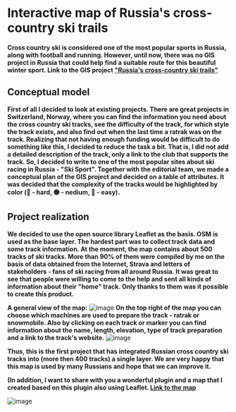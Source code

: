 # Interactive map of Russia's cross-country ski trails
__Cross country ski is considered one of the most popular sports in Russia, along with football and running. However, until now, there was no GIS project in Russia that could help find a suitable route for this beautiful winter sport. Link to the GIS project ["Russia's cross-country ski trails"](https://www.skisport.ru/ski-trail-map/)__
## Conceptual model
__First of all I decided to look at existing projects. There are great projects in Switzerland, Norway, where you can find the information you need about the cross country ski tracks, see the difficulty of the track, for which style the track exists, and also find out when the last time a ratrak was on the track.
Realizing that not having enough funding would be difficult to do something like this, I decided to reduce the task a bit. That is, I did not add a detailed description of the track, only a link to the club that supports the track. 
So, I decided to write to one of the most popular sites about ski racing in Russia - "Ski Sport". Together with the editorial team, we made a conceptual plan of the GIS project and decided on a table of attributes. It was decided that the complexity of the tracks would be highlighted by color (🔴 - hard, 🟡 - nedium, 🔵 - easy).__
## Project realization
__We decided to use the open source library Leaflet as the basis. OSM is used as the base layer. The hardest part was to collect track data and some track information. At the moment, the map contains about 500 tracks of ski tracks. More than 90% of them were compiled by me on the basis of data obtained from the Internet, Strava and letters of stakeholders - fans of ski racing from all around Russia. It was great to see that people were willing to come to the help and sent all kinds of information about their "home" track. Only thanks to them was it possible to create this product.__

__A general view of the map:__
![image](https://github.com/MoiseyT/Cross-country-ski-trails-/assets/101183971/754f4827-3ecd-4cfa-ade7-d180b4db8238)
__On the top right of the map you can choose which machines are used to prepare the track - ratrak or snowmobile.
Also by clicking on each track or marker you can find information about the name, length, elevation, type of track preparation and a link to the track's website.__
![image](https://github.com/MoiseyT/Cross-country-ski-trails-/assets/101183971/957546fe-0e8e-478a-97c7-caf007e16f3f)

__Thus, this is the first project that has integrated Russian cross country ski tracks into (more then 400 tracks) a single layer. We are very happy that this map is used by many Russians and hope that we can improve it.__

__(In addition, I want to share with you a wonderful plugin and a map that I created based on this plugin also using Leaflet. [Link to the map](https://skimsu.ru/?action=content&section=tracks&sub=bgazon)__

![image](https://github.com/MoiseyT/Cross-country-ski-trails-/assets/101183971/351ea56b-830a-4ec7-98f1-ab78c9032bfa)


